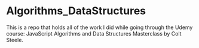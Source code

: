 # Algorithms_DataStructures

This is a repo that holds all of the work I did while going through the Udemy course: JavaScript Algorithms and Data Structures Masterclass by Colt Steele.